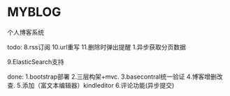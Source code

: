 # MYBLOG
个人博客系统

todo:
8.rss订阅
10.url重写
11.删除时弹出提醒
1.异步获取分页数据

9.ElasticSearch支持

done:
1.bootstrap部署
2.三层构架+mvc.
3.basecontral统一验证
4.博客增删改查.
5.添加（富文本编辑器）kindleditor
6.评论功能(异步提交)
